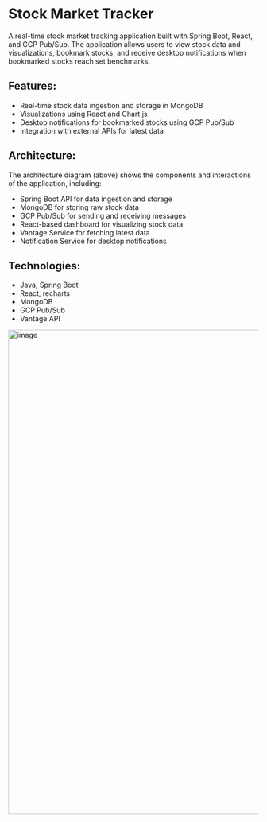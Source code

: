 # Stock Market Tracker
A real-time stock market tracking application built with Spring Boot, React, and GCP Pub/Sub. The application allows users to view stock data and visualizations, bookmark stocks, and receive desktop notifications when bookmarked stocks reach set benchmarks.
## Features:
- Real-time stock data ingestion and storage in MongoDB
- Visualizations using React and Chart.js
- Desktop notifications for bookmarked stocks using GCP Pub/Sub
- Integration with external APIs for latest data

## Architecture:
The architecture diagram (above) shows the components and interactions of the application, including:
- Spring Boot API for data ingestion and storage
- MongoDB for storing raw stock data
- GCP Pub/Sub for sending and receiving messages
- React-based dashboard for visualizing stock data
- Vantage Service for fetching latest data
- Notification Service for desktop notifications

## Technologies:
- Java, Spring Boot
- React, recharts
- MongoDB
- GCP Pub/Sub
- Vantage API

<img width="975" alt="image" src="https://github.com/user-attachments/assets/70addada-4077-44fb-8ba4-d5f872b808e2">

